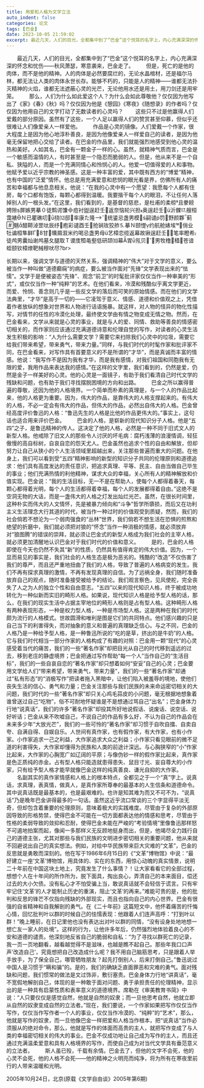 ```yaml
---
title: 用爱和人格为文学立法
auto_indent: false
categories: 论文
tags: [巴金]
date: 2023-10-05 21:59:02
excerpt: 最近几天，人们的目光，全都集中到了“巴金”这个悦耳的名字上，内心充满深深的怀念和忧伤——秋风萧瑟，寒意袭来，巴金走了。
---
```

　　最近几天，人们的目光，全都集中到了“巴金”这个悦耳的名字上，内心充满深深的怀念和忧伤——秋风萧瑟，寒意袭来，巴金走了。
　　但是，死亡的是他的肉体，而不是他的精神。人的肉体是必然要腐烂的，无论水晶棺材，还是福尔马林，都无法让人类的肉体永世长存。能够不朽的，只能是人的精神——谁都无法扑灭精神的火焰，谁都无法遮蔽心灵的光芒，无论他用水还是用土，用刀剑还是用牢笼。
　　那么，人们为什么如此爱这个人？为什么会如此尊敬他？仅仅因为他写出了《家》《春》《秋》吗？仅仅因为他是《憩园》《寒夜》《随想录》的作者吗？仅仅因为他用自己的文字打动了无数读者的心灵吗？
　　这些只不过是他赢得人们爱戴的部分原因。虽然有了这些，一个人足以赢得人们的赞赏甚至仰慕，但似乎还很难让人们像爱亲人一样爱他。
　　作品是心灵的镜像。人们爱戴一个作家，很大程度上是因为他心地淳朴善良，是因为他像爱亲人一样爱自己的读者，是因为他毫无保留地把心交给了读者。在巴金的作品里，我们就能强烈地感受到他心灵的温热和美好。人如其名，巴金有一颗金子一样的心。虽然，就精神气质而言，巴金是一个敏感而温情的人，有时甚至是一个隐忍而脆弱的人。但是，他从来不是一个自私、狭隘的人，而是一个充满同情心和怜悯心的人。他爱一切值得爱的人和事物。他赋予爱以近乎宗教的神圣感。这是一种丰富的爱，其中既有西方的“博爱”精神，也有中国的“泛爱”情怀。他总是用充满爱意和悲悯的眼光看是界，仿佛所有人的痛苦和幸福都与他息息相关。他说：“在我的心灵中有一个愿望：我愿每个人都有住房，每个口都有饱饭，每颗心都得到温暖。我要揩干每个人的眼泪，不让任何人落掉别人的一根头发。”在这里，我们看到的，是基督的慈悲，是杜甫的柔椋且豢耪娉隙屏嫉男摹０徒鹪谔馕痘衬盥逞赶壬返奈恼轮兴担奥逞赶壬沂髁⒘艘桓霭裱Ｎ已瞿礁叨挠⑿邸率康た隆统鋈忌盏男模嗣谴罚野颜夥蓟魑醋鞯淖罡呔辰纾庖彩谴酉壬抢锏玫狡舴⒌摹Ｎ颐憷约航舱婊埃俏业牡谝桓隼鲜Γ甘曛屑溆米约喝忌盏男母艺樟恋缆返幕故锹逞赶壬！笔率瞪希徒鸬男囊灿谢鸬墓夂腿取Ｔ谡庋桓黾壑低研颉⑽幕胃氖贝男牧橹穑苍谙蛭颐钦樟燎靶械穆吠尽?br> 　　

长期以来，强调文学与道德的天然关系，强调精神的“伟大”对于文学的意义，要么被当作一种叫做“道德癫痫”的病症，要么被当作面对“先锋”文学表现出来的“怯懦”。文学于是便被姿态“先锋”、观念“前卫”的时髦批评家仅仅当作一种审美的“形式”，或仅仅当作一种“纯粹”的艺术。在他们看来，冷漠和残酷似乎离文学更近，而爱、怜悯、善念则几乎是一些反文学的落后而可笑的原始情感。而在他们的文学法典里，“才华”是高于一切的——它凌驾于意义、情感、道德和价值观之上，凭借着作者放纵的想象对世界和人物进行话语施暴。就这样，对人物的怪异的物化性描写，对情节的任性的冷漠化处理，最终使文学由有情之物变成无情之物。然而，在巴金看来，文学从来就是心灵的事业，就是与人的爱、同情、救助等善良的情感密切相关的，而作家则应该通过充满道德诗意和伦理自觉的写作，对读者的心灵生活发生积极的影响：“人为什么需要文学？需要它来扫除我们心灵中的垃圾，需要它给我们带来希望，带来勇气，带来力量。”同样，与我们时代的时髦作家和批评家不同，在巴金看来，对写作具有首要意义的不是所谓的“才华”，而是真诚而丰富的情感。他说：“我写作不是因为我有才华，而是我有感情，对我们祖国和同胞我有无限的爱，我用作品来表达我的感情。”在这样的文字里，我们看到的，仍然是爱，仍然是金子一样美好的心灵。他的心灵是一面镜子，有助于我们看清自己时代文学的残缺和问题，也有助于我们寻找摆脱困境的方向和出路。
　　巴金之所以赢得普遍的尊敬，还因为他的人格境界。一个简单而朴素的真理是，与一个人的作品比起来，他的人格更为重要。因为，伟大的作品，是靠伟大的人格支撑起来的。有伟大的人格，不必一定会有伟大的作品，但伟大的作品，必然出自伟大的人格。巴金曾经高度评价鲁迅的人格：“鲁迅先生的人格是比他的作品更伟大的。”事实上，这句话也适合用来评价巴金。
　　巴金的人格，是崭新的现代知识分子人格。他是“五四”之子，是鲁迅精神的传人。这决定了他的人格，必然是一种不同于旧式文人的新型人格。他戒除了旧文人的那些令人讨厌的坏毛病：腐朽浅薄的浪漫情调，轻狂傲慢的高自标树，自哀自恋的怨天尤人。巴金虽然也追求个性的自由和解放，但却努力让自己从狭小的个人生活领域里超越出来，关注那些普遍而重大的问题。在他身上，我们可以看到受“五四”精神影响的新型的知识分子共同的伦理原则和道德追求：他们具有高度发达的责任意识，把追求真理、平等、民主、自由当做自己毕生的事业；他们充满热情的利他精神，谋求大众的幸福，关心所有人的精神解放和价值实现。巴金说：“我的生活目标，无一不是在帮助人，使每个人都得着春天，每颗心都得着光明，每个人的生活都得着幸福，每个人的发展都得着自由。”这绝不是空洞无物的大话，而是一盏伟大的人格之灯发出灿烂光芒。虽然，在很长时间里，这种朴实而伟大的人文情怀，先是被暴力倾向和“斗争”哲学所隳损，而后又在功利主义生活理念大行其道的时代，被当作一种过时的价值观受到质疑，然而，我们的社会倘若不想沦为一个弱肉强食的“丛林”世界，我们倘若不想生活在恐惧的煎熬和绝望的折磨中，我们就必须把对狼的“怀念”当作一种消极的情感，就必须放弃对“狼图腾”的错误的崇拜，就必须让巴金式的新型人格成为我们社会的主宰人格，就必须更加清醒地认识巴金对于我们时代的价值和意义。
　　是的，巴金的人格即使在今天也仍然不失其“新”的性质，仍然具有值得肯定的伟大价值。因为，一个显而易见的事实是，我们社会的人格生态是极为恶劣的。残酷的“改造”不仅伤害了我们的尊严，而且还严重地扭曲了我们的人格，导致了普遍的人格病变的发生。我们不再有探求真理的激情，不再有发现真理的自信。为了远祸全身，我们随时准备放弃自己的观点，随时准备接受被给予的结论。我们观言察色，见风使舵，完全丧失了人之为人的独立个性和自由意志。“五四”以来的现代知识人格，终于被成功地转化为一种似新而实旧的畸形人格。如果说，现代知识人格是给予型人格的话，那么，在我们的现实生活中占据主宰地位的畸形人格则是占有型人格。这种畸形人格有两种表现形态，一种是权力型人格，一种是市场型人格。这是两种在我们的时代颇为流行的人格模式。世故圆滑和唯利是图是它们的共同特点。他们感兴趣的只是自己当下的利害得失，而对抽象的意义和普遍的真理缺乏信心。与之不同，巴金的人格乃是一种给予型人格，是一种鲁迅所说的“吃的是草，挤出的是牛奶”的人格。它与我们时代相当一部分作家的人格构成了有趣的对照：巴金用一颗“现代”的心灵感受着当代的痛苦，我们的一些“著名作家”却把目光从自己的时代移到遥远的过去，移到老庄的静虚境界；巴金把通过写作帮助“每一个人”当作自己的“生活目标”，我们的一些自哀自恋的“著名作家”却只想着如何“安妥”自己的心灵；巴金要用文学给人们“带来希望，带来勇气，带来力量”，我们的一些“著名作家”却通过“私有形态”的“消极写作”把读者拖入黑暗中，让他们陷入被羞辱的境地，使他们丧失生活的信心、勇气和力量；巴金关注那些与我们民族的未来命运密切相关的大问题，我们时代的一些“著名作家”却只关心鸡毛蒜皮的小问题，毫无根据地想象着谁曾送过自己“吃物”，俗不可耐地怀疑谁是不是想通过骂自己“出名”；巴金身体力行地“说真话”，我们的许多“著名作家”却投其所好地说假话、说废话、说空话、说好听话；巴金从来不吹嘘自己，不说自己的作品有多么好，不认为自己的作品会在未来多少年“大放光芒”，我们的一些可怜的“著名作家”却习惯于自吹自擂、自卖自夸、自满自得、自娱自乐。人世间有真作家，也有假作家，有大作家，也有小作家。小作家追求一己之利益，大作家追求大众之利益；小作家只看见眼前的微不足道的利害得失，大作家却懂得为民族和人类的前途计深远。与心胸狭窄的“小”作家比起来，大作家的心胸宽广如辽阔的平原；与像伪钞一样的假作家比起来，真作家是色正质纯的赤金。占有型人格只能造就患得患失、鼠目寸光、妄自尊大的小作家，只有给予型人格才能早就像巴金这样的纯真善良、谦光自抑的大作家。
　　名副其实的真作家情感和人格上的根本特点，全都见之于一个“真”字上。说真话，求真理，表真情，做真人，是真作家所尊奉的最基本的人生信条和道德命令。其中说真话既是最基本的，也是最艰难的。也许是知其难为而又不可不为，“说真话”乃是晚年巴金讲得最多的一句话。虽然这近乎流口常谈的三个字显得平淡无奇，但却包含着重要的伦理原则，意味着极大的实践难度。尽管由于复杂的外部原因导致的形格势禁，使得巴金不可能在一切方面都表达他的情感和思考，尽管由于性格的柔弱导致的敛抑和忍耐，使得巴金未能在严峻的“考验情境”里像鲁迅那样怒不可遏地拍案而起，像闻一多那样义无反顾地挺身而出，但是，他竭尽全力践行自己的道德主张，尤其对那些与我们民族的文明进步密切相关的重要问题，他从来就不回避说出自己的真实想法。例如，对给中华民族带来巨大灾难的“文革”，巴金的反思就是勇敢而深刻的。他在写于1986年6月15日的《“文革”博物馆》中说：“最好建立一座‘文革’博物馆，用具体的、实在的东西，用惊心动魄的真实情景，说明二十年前在中国这块土地上，究竟发生了什么事情？！让大家看看它的全部过程，想想个人在十年间的所作所为，脱下面具，掏出良心，弄清自己的本来面目，偿还过去的大小欠债。没有私心才不怕受骗上当，敢说真话就不会轻信于谎言。只有牢牢记住‘文革’的人才能制止历史的重演，阻止‘文革’的再来。”难能可贵的是，他的批判和反思的锋芒不仅指向残缺的外部现实，而且也指向自己的内心世界。巴金有很强的自省精神和自我解剖的勇气。在《二十年前》这篇短文中，他怀着痛苦的忏悔心情，回忆批判叶以群的时候自己的怯懦表现：他跟着人们连声高呼：“打到叶以群！”晚上睡前，在日记里他也没有表达出对叶以群的同情，“没有设身处地地想一想亡友一家人的处境”。这样的行为，让他许多年后，仍然强烈地体验着良心的不安和道德的谴责。他深刻地反省自己的脆弱和自私：“为了寻找以群死亡的记录，我一页一页地翻看，越看越觉得不是滋味，也越是瞧不起自己。那些年我口口声声‘改造自己’，究竟想把自己改造成什么呢？我不用自己脑筋思考，只是跟着人举手放手，为了保全自己，哪管牺牲朋友？起先打倒别人，后来打倒自己。”鲁迅说过中国人是习惯于“瞒和骗”的。是的，我们的确缺乏直面罪恶和灾难的勇气。面对残缺和问题，我们惯常的做法是文过饰非，敷衍塞责。巴金身体力行地“讲真话”，毫不宽假地解剖自己，体现的是一种敢于面对问题、勇于承担责任的伦理精神，显示出的是一种具有启蒙性质和表率意义的道德境界。席勒在《审美教育书简》中说：“人只要仅仅是感觉自然，他就是自然的奴隶；而一旦他思考自然，他就立即从自然的奴隶变成自然的立法者。”现在，我们要说，一个作家如果把写作仅仅当作写作，仅仅当作写作者一个人的事业，仅仅当作冷漠的、“纯粹”的“艺术”，那么，他就是写作的奴隶，而一旦他像巴金一样把爱和人格当作根本，把“说真话”当作必须服从的绝对命令，那么，他就是写作的体面而高贵的主人，就把写作变成了与人类的幸福密切相关的伟大的事业。巴金不仅成功地让自己成为写作的主人，而且还通过充满温柔爱意和具有人格境界的写作，而使自己成为对当代文学具有垂范意义的立法者。
　　斯人虽已殁，千载有余情。巴金去了，但他的文字不会死，他的心灵不会死，他的人格不会死——他的精神之火明亮而纯净，将为所有在寒夜里前行的人带来温暖和光明。

2005年10月24日，北京(原载《文学自由谈》2005年第6期)
